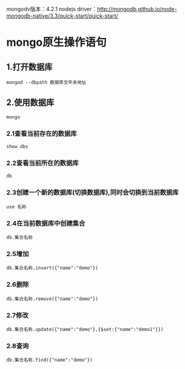 mongodv版本：4.2.1
nodejs driver：http://mongodb.github.io/node-mongodb-native/3.3/quick-start/quick-start/


# mongo原生操作语句
## 1.打开数据库
``
mongod --dbpath 数据库文件夹地址
``
## 2.使用数据库
``
mongo
``
### 2.1查看当前存在的数据库
``
show dbs
``
### 2.2查看当前所在的数据库
``
db 
``
### 2.3创建一个新的数据库(切换数据库),同时会切换到当前数据库
``
use 名称
``
### 2.4在当前数据库中创建集合
``
db.集合名称
``
### 2.5增加
``
db.集合名称.insert({"name":"demo"})
``
### 2.6删除
``
db.集合名称.remove({"name":"demo"})
``
### 2.7修改
``
db.集合名称.update({"name":"demo"},{$set:{"name":"demo1"}})
``
### 2.8查询
``
db.集合名称.find({"name":"demo"})
``
